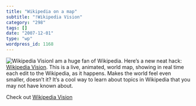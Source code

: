 ```yaml
---
title: "Wikipedia on a map"
subtitle: "!Wikipedia Vision"
category: "298"
tags: []
date: "2007-12-01"
type: "wp"
wordpress_id: 1168
---
```

![Wikipedia Vision](https://i0.wp.com/s3.media.squarespace.com/production/1075723/12829350/wp-content/uploads/imagewell//wikipediavision.jpg?w=584)I am a huge fan of Wikipedia. Here’s a new neat hack: [Wikipedia Vision](http://www.lkozma.net/wpv/index.html).
This is a live, animated, world map, showing in real time each edit to the Wikipedia, as it happens. Makes the world feel even smaller, doesn’t it? It’s a cool way to learn about topics in Wikipedia that you may not have known about.

Check out [Wikipedia Vision ](http://www.lkozma.net/wpv/index.html)